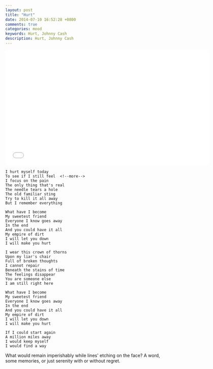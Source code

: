 ```yaml
---
layout: post
title: "Hurt"
date: 2014-07-10 16:52:28 +0800
comments: true
categories: mood
keywords: Hurt, Johnny Cash
description: Hurt, Johnny Cash
---
```

<iframe width="640" height="360" src="//www.youtube.com/embed/clq01TXQR0s?rel=0" frameborder="0" allowfullscreen></iframe>

``` 
I hurt myself today  
To see if I still feel  <!--more--> 
I focus on the pain  
The only thing that's real  
The needle tears a hole  
The old familiar sting  
Try to kill it all away  
But I remember everything  
  
What have I become  
My sweetest friend  
Everyone I know goes away  
In the end  
And you could have it all  
My empire of dirt  
I will let you down  
I will make you hurt  
 
I wear this crown of thorns  
Upon my liar's chair  
Full of broken thoughts  
I cannot repair  
Beneath the stains of time  
The feelings disappear  
You are someone else  
I am still right here  
  
What have I become  
My sweetest friend  
Everyone I know goes away  
In the end  
And you could have it all  
My empire of dirt  
I will let you down  
I will make you hurt  
  
If I could start again  
A million miles away  
I would keep myself  
I would find a way  
```
  
What would remain imperishably while lines' etching on the face? A word, some memories, or just serenity with or without regret.